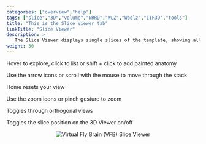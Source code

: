 ```yaml
---
categories: ["overview","help"]
tags: ["slice","3D","volume","NRRD","WLZ","Woolz","IIP3D","tools"]
title: "This is the Slice Viewer tab"
linkTitle: "Slice Viewer"
description: >
   The Slice Viewer displays single slices of the template, showing all selected painted anatomy, neurons and expression patterns
weight: 30
---
```

<link rel="stylesheet" href="https://v2.virtualflybrain.org/org.geppetto.frontend/geppetto/node_modules/@geppettoengine/geppetto-client/geppetto-client/style/css/gpt-icons.css">

<i class="fa fa-hand-pointer-o"></i>   Hover to explore, click to list or shift + click to add painted anatomy
    
<i class="fa fa-arrows-v"></i>   Use the arrow icons or scroll with the mouse to move through the stack
    
<i class="fa fa-home"></i>   Home resets your view
    
<i class="fa fa-search-plus"></i>   Use the zoom icons or pinch gesture to zoom
    
<i class="fa gpt-xyz"></i>   Toggles through orthogonal views
    
<i class="fa gpt-showplane"></i>   Toggles the slice position on the 3D Viewer on/off

<p align="center">
  <img src="https://v2.virtualflybrain.org/org.geppetto.frontend/geppetto/build/slice-viewer.png" alt="Virtual Fly Brain (VFB) Slice Viewer" style="max-width=50%" />
</p>
